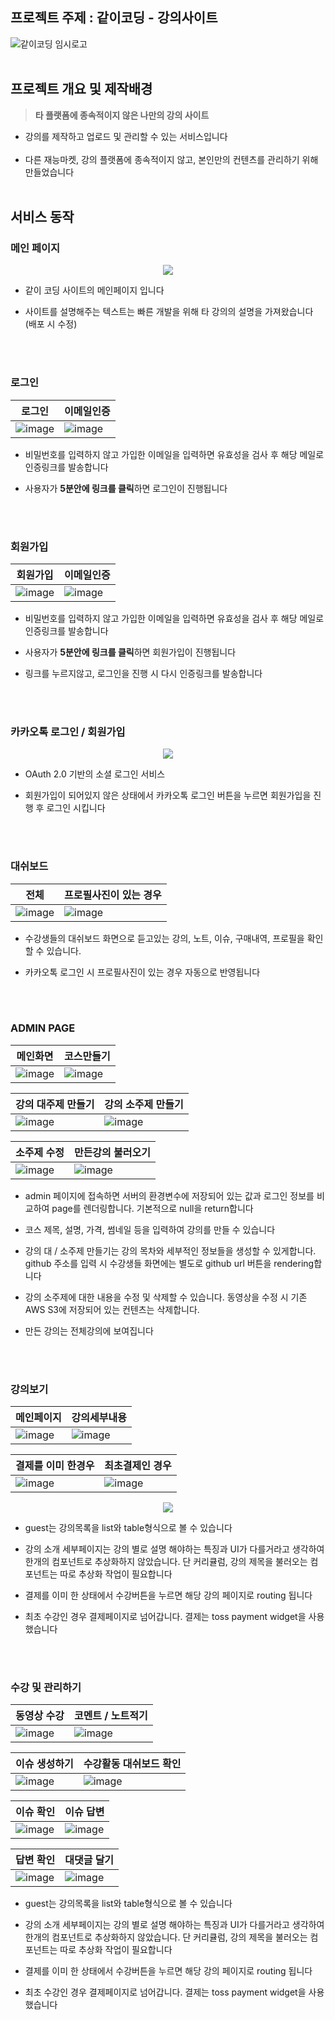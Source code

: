 
## 프로젝트 주제 : 같이코딩 - 강의사이트
![같이코딩 임시로고](https://github.com/Arangluv/togetercoding/assets/90511789/fb369f1b-857c-4ed0-8f05-a49703fa38ea)
<br />
<br />
## 프로젝트 개요 및 제작배경
> **타 플랫폼에 종속적이지 않은 나만의 강의 사이트**
- 강의를 제작하고 업로드 및 관리할 수 있는 서비스입니다
  <br/>
  <br/>
- 다른 재능마켓, 강의 플랫폼에 종속적이지 않고, 본인만의 컨텐츠를 관리하기 위해 만들었습니다
  <br/>
  <br/>
## 서비스 동작
### 메인 페이지
<p align="center">
  <img src="https://github.com/Arangluv/togetercoding/assets/90511789/b0a070c2-264d-4249-8fd3-ffb4649a9174">
</p>

- 같이 코딩 사이트의 메인페이지 입니다


- 사이트를 설명해주는 텍스트는 빠른 개발을 위해 타 강의의 설명을 가져왔습니다 (배포 시 수정)

  <br/>
  <br/>
### 로그인
|로그인|이메일인증|
|---|---|
|![image](https://github.com/Arangluv/togetercoding/assets/90511789/8be3aec1-10a4-4090-8a92-f9daf0cdb900)|![image](https://github.com/Arangluv/togetercoding/assets/90511789/c5447138-7159-49b4-ab51-e22465c6a385)|
- 비밀번호를 입력하지 않고 가입한 이메일을 입력하면 유효성을 검사 후 해당 메일로 인증링크를 발송합니다


- 사용자가 **5분안에 링크를 클릭**하면 로그인이 진행됩니다

  <br/>
  <br/>
### 회원가입
|회원가입|이메일인증|
|---|---|
|![image](https://github.com/Arangluv/togetercoding/assets/90511789/2aac7296-b6fe-4883-acf1-538d95f30135)|![image](https://github.com/Arangluv/togetercoding/assets/90511789/96e8eff2-00fd-4227-80a5-afe2556084bb)|
- 비밀번호를 입력하지 않고 가입한 이메일을 입력하면 유효성을 검사 후 해당 메일로 인증링크를 발송합니다


- 사용자가 **5분안에 링크를 클릭**하면 회원가입이 진행됩니다

- 링크를 누르지않고, 로그인을 진행 시 다시 인증링크를 발송합니다
  
  <br/>
  <br/>
### 카카오톡 로그인 / 회원가입
<p align="center">
  <img src="https://github.com/Arangluv/togetercoding/assets/90511789/da697f08-5f41-49f6-b9b8-d2a3c79ecb78">
</p>

- OAuth 2.0 기반의 소셜 로그인 서비스


- 회원가입이 되어있지 않은 상태에서 카카오톡 로그인 버튼을 누르면 회원가입을 진행 후 로그인 시킵니다

  <br/>
  <br/>

### 대쉬보드
|전체|프로필사진이 있는 경우|
|---|---|
|![image](https://github.com/Arangluv/togetercoding/assets/90511789/f2017d4f-3e5a-4639-a65d-8b1b93c26686)|![image](https://github.com/Arangluv/togetercoding/assets/90511789/c8eca0d2-2f6f-4db5-af0c-824019dfe3c0)|

- 수강생들의 대쉬보드 화면으로 듣고있는 강의, 노트, 이슈, 구매내역, 프로필을 확인할 수 있습니다.

- 카카오톡 로그인 시 프로필사진이 있는 경우 자동으로 반영됩니다

  <br/>
  <br/>

### ADMIN PAGE
|메인화면|코스만들기|
|---|---|
|![image](https://github.com/Arangluv/togetercoding/assets/90511789/43fb9795-901d-4afb-8bc9-ce2e4df15e0f)|![image](https://github.com/Arangluv/togetercoding/assets/90511789/e2148017-9320-47bf-9dff-98a914c2074e)|

|강의 대주제 만들기|강의 소주제 만들기|
|---|---|
|![image](https://github.com/Arangluv/togetercoding/assets/90511789/bbff2918-cc36-4641-a7f7-d90b7a4aa194)|![image](https://github.com/Arangluv/togetercoding/assets/90511789/16e4ffd1-0e4c-451f-bd6b-96a58fdd5b3a)|

|소주제 수정|만든강의 불러오기|
|---|---|
|![image](https://github.com/Arangluv/togetercoding/assets/90511789/45b87170-7884-4009-8acc-598e45399091)|![image](https://github.com/Arangluv/togetercoding/assets/90511789/92ef3822-c513-49f2-b1e0-3cab87740f55)|

- admin 페이지에 접속하면 서버의 환경변수에 저장되어 있는 값과 로그인 정보를 비교하여 page를 렌더링합니다. 기본적으로 null을 return합니다

- 코스 제목, 설명, 가격, 썸네일 등을 입력하여 강의를 만들 수 있습니다

- 강의 대 / 소주제 만들기는 강의 목차와 세부적인 정보들을 생성할 수 있게합니다. github 주소를 입력 시 수강생들 화면에는 별도로 github url 버튼을 rendering합니다

- 강의 소주제에 대한 내용을 수정 및 삭제할 수 있습니다. 동영상을 수정 시 기존 AWS S3에 저장되어 있는 컨텐츠는 삭제합니다. 

- 만든 강의는 전체강의에 보여집니다

<br/>
<br/>
  
### 강의보기
|메인페이지|강의세부내용|
|---|---|
|![image](https://github.com/Arangluv/togetercoding/assets/90511789/f3831ae1-e7c7-423b-9b8c-d76f8402c01e)|![image](https://github.com/Arangluv/togetercoding/assets/90511789/31607ef7-a03d-43c8-90bd-5c15c6b8c4f2)|

|결제를 이미 한경우|최초결제인 경우|
|---|---|
|![image](https://github.com/Arangluv/togetercoding/assets/90511789/044181be-3996-45c6-88aa-e9b8b36a8c42)|![image](https://github.com/Arangluv/togetercoding/assets/90511789/1900c275-ce69-494d-b261-6e03d08a9d0e)|

<p align="center">
  <img src="https://github.com/Arangluv/togetercoding/assets/90511789/4cb13711-1d3a-4363-bc9f-479d00a1fca4">
</p>

- guest는 강의목록을 list와 table형식으로 볼 수 있습니다

- 강의 소개 세부페이지는 강의 별로 설명 해야하는 특징과 UI가 다를거라고 생각하여 한개의 컴포넌트로 추상화하지 않았습니다. 단 커리큘럼, 강의 제목을 불러오는 컴포넌트는 따로 추상화 작업이 필요합니다

- 결제를 이미 한 상태에서 수강버튼을 누르면 해당 강의 페이지로 routing 됩니다
  
- 최초 수강인 경우 결제페이지로 넘어갑니다. 결제는 toss payment widget을 사용했습니다

<br/>
<br/>

### 수강 및 관리하기
|동영상 수강|코멘트 / 노트적기|
|---|---|
|![image](https://github.com/Arangluv/togetercoding/assets/90511789/2beeab6b-e1c0-4b6d-98f8-cf89aec93a4c)|![image](https://github.com/Arangluv/togetercoding/assets/90511789/1e897c31-98a2-49bc-a2e2-3ec263993c92)|

|이슈 생성하기|수강활동 대쉬보드 확인|
|---|---|
|![image](https://github.com/Arangluv/togetercoding/assets/90511789/2b429bb6-4824-44af-bee7-5bb66ff106b0)|![image](https://github.com/Arangluv/togetercoding/assets/90511789/002e99a0-3113-49cd-b7ef-38d509ccbe52)|

|이슈 확인|이슈 답변|
|---|---|
|![image](https://github.com/Arangluv/togetercoding/assets/90511789/771bf997-d9de-4e5a-9a15-90e64d3b8601)|![image](https://github.com/Arangluv/togetercoding/assets/90511789/32c8274f-b08b-45e8-95ea-0dc6b483cbe0)|

|답변 확인|대댓글 달기|
|---|---|
|![image](https://github.com/Arangluv/togetercoding/assets/90511789/02ff6579-9762-403f-a2c0-1639cde30772)|![image](https://github.com/Arangluv/togetercoding/assets/90511789/928a8fb1-3cfd-4836-9ce0-ab9a6c03c03e)|

- guest는 강의목록을 list와 table형식으로 볼 수 있습니다

- 강의 소개 세부페이지는 강의 별로 설명 해야하는 특징과 UI가 다를거라고 생각하여 한개의 컴포넌트로 추상화하지 않았습니다. 단 커리큘럼, 강의 제목을 불러오는 컴포넌트는 따로 추상화 작업이 필요합니다

- 결제를 이미 한 상태에서 수강버튼을 누르면 해당 강의 페이지로 routing 됩니다
  
- 최초 수강인 경우 결제페이지로 넘어갑니다. 결제는 toss payment widget을 사용했습니다

<br/>
<br/>
